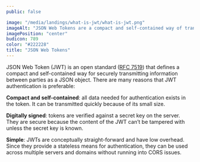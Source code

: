 ```yaml
---
public: false

image: "/media/landings/what-is-jwt/what-is-jwt.png"
imageAlt: "JSON Web Tokens are a compact and self-contained way of transmitting information."
imagePosition: "center"
budicon: 789
color: "#222228"
title: "JSON Web Tokens"
---
```


JSON Web Token (JWT) is an open standard ([RFC 7519](https://tools.ietf.org/html/rfc7519)) that defines a compact and self-contained way for securely transmitting information between parties as a JSON object. There are many reasons that JWT authentication is preferable:

**Compact and self-contained**: all data needed for authentication exists in the token. It can be transmitted quickly because of its small size.

**Digitally signed**: tokens are verified against a secret key on the server. They are secure because the content of the JWT can’t be tampered with unless the secret key is known.

**Simple**: JWTs are conceptually straight-forward and have low overhead. Since they provide a stateless means for authentication, they can be used across multiple servers and domains without running into CORS issues.